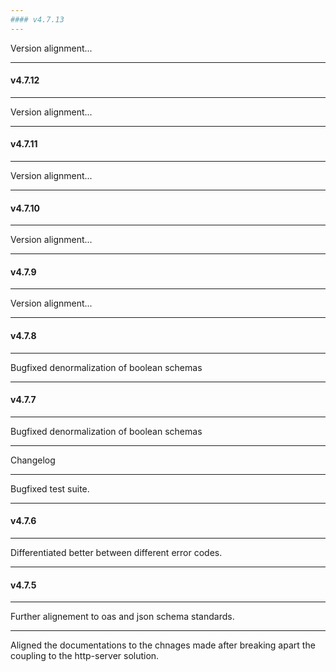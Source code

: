 ```yaml
---
#### v4.7.13
---
```


Version alignment...

---
#### v4.7.12
---

Version alignment...

---
#### v4.7.11
---

Version alignment...

---
#### v4.7.10
---

Version alignment...

---
#### v4.7.9
---

Version alignment...

---
#### v4.7.8
---

Bugfixed denormalization of boolean schemas

---
#### v4.7.7
---

Bugfixed denormalization of boolean schemas

---

Changelog

---

Bugfixed test suite.

---
#### v4.7.6
---

Differentiated better between different error codes.

---
#### v4.7.5
---

Further alignement to oas and json schema standards.

---

Aligned the documentations to the chnages made after breaking apart the coupling to the http-server solution.
